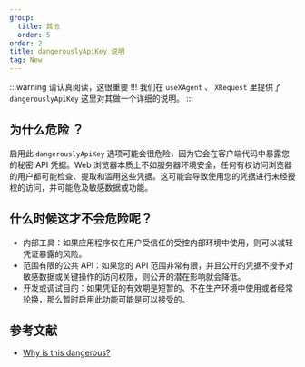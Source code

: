 ```yaml
---
group:
  title: 其他
  order: 5
order: 2
title: dangerouslyApiKey 说明
tag: New
---
```


<!-- prettier-ignore -->
:::warning
请认真阅读，这很重要 !!! 我们在 `useXAgent` 、 `XRequest` 里提供了 `dangerouslyApiKey` 这里对其做一个详细的说明。
:::

## 为什么危险 ？

启用此 `dangerouslyApiKey` 选项可能会很危险，因为它会在客户端代码中暴露您的秘密 API 凭据。Web 浏览器本质上不如服务器环境安全，任何有权访问浏览器的用户都可能检查、提取和滥用这些凭据。这可能会导致使用您的凭据进行未经授权的访问，并可能危及敏感数据或功能。

## 什么时候这才不会危险呢？

- 内部工具：如果应用程序仅在用户受信任的受控内部环境中使用，则可以减轻凭证暴露的风险。
- 范围有限的公共 API：如果您的 API 范围非常有限，并且公开的凭据不授予对敏感数据或关键操作的访问权限，则公开的潜在影响就会降低。
- 开发或调试目的：如果凭证的有效期是短暂的、不在生产环境中使用或者经常轮换，那么暂时启用此功能可能是可以接受的。

## 参考文献

- [Why is this dangerous?](https://github.com/openai/openai-node?tab=readme-ov-file#why-is-this-dangerous)
